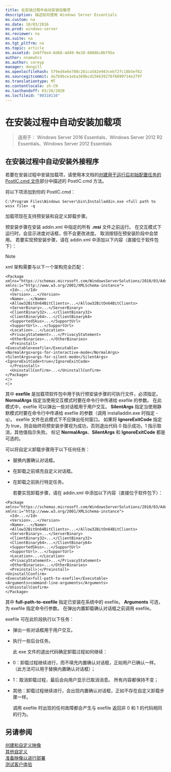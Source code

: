 ```yaml
---
title: 在安装过程中自动安装加载项
description: 描述如何使用 Windows Server Essentials
ms.custom: na
ms.date: 10/03/2016
ms.prod: windows-server
ms.reviewer: na
ms.suite: na
ms.tgt_pltfrm: na
ms.topic: article
ms.assetid: 2e6ff6e4-8d68-4d49-9e38-8088bc8bf95e
author: nnamuhcs
ms.author: coreyp
manager: dongill
ms.openlocfilehash: 579ed4e6e780c261ca582e943cebf2fc18b5ef62
ms.sourcegitcommit: da7b9bce1eba369bcd156639276f6899714e279f
ms.translationtype: MT
ms.contentlocale: zh-CN
ms.lasthandoff: 03/26/2020
ms.locfileid: "80310116"
---
```

# <a name="automate-installation-of-add-ins-during-setup"></a>在安装过程中自动安装加载项

>适用于： Windows Server 2016 Essentials、Windows Server 2012 R2 Essentials、Windows Server 2012 Essentials

##  <a name="automate-installing-add-ins-during-setup"></a><a name="BKMK_AddIns"></a>在安装过程中自动安装外接程序  
 若要在安装过程中安装加载项，请使用本文档的[创建用于运行后初始配置任务的 PostIC.cmd 文件](Create-the-PostIC.cmd-File-for-Running-Post-Initial-Configuration-Tasks.md)部分中描述的 PostIC.cmd 方法。  
  
 将以下项添加到你的 PostIC.cmd：  
  
```  
C:\Program Files\Windows Server\bin\Installaddin.exe <full path to wssx file> -q  
```  
  
 加载项现在支持预安装和自定义卸载步骤。  
  
 预安装步骤在安装 addin.xml 中指定的所有 **.msi** 文件之前运行。 在交互模式下运行时，会显示进度对话框，但不会更改进度。 取消按钮在预安装阶段中会禁用。 若要实现预安装步骤，请在 addin.xml 中添加以下内容（直接位于软件包下）：  
  
> [!NOTE]
>  xml 架构需要与以下一个架构完全匹配：  
  
```  
<Package xmlns="https://schemas.microsoft.com/WindowsServerSolutions/2010/03/Addins" xmlns:i="http://www.w3.org/2001/XMLSchema-instance">  
  <Id>...</Id>  
  <Version>...</Version>  
  <Name>...</Name>  
  <Allow32BitOn64BitClients>...</Allow32BitOn64BitClients>  
  <ServerBinary>...</ServerBinary>  
  <ClientBinary32>...</ClientBinary32>  
  <ClientBinary64>...</ClientBinary64>  
  <SupportedSkus>...</SupportUrl>    
  <SupportUrl>...</SupportUrl>  
  <Location>...</Location>    
  <PrivacyStatement>...</PrivacyStatement>  
  <OtherBinaries>...</OtherBinaries>   
  <Preinstall>  
<Executable>exefile</Executable>  
<NormalArgs>args-for-interactive-mode</NormalArgs>  
<SilentArgs>args-for-silent-mode</SilentArgs>  
<IgnoreExitCode>true</IgnoreExitCode>  
  </Preinstall>  
  <UninstallConfirm>...</UninstallConfirm>      
</Package>  
<¦>  
<¦>  
```  
  
 其中 **exefile** 是加载项软件包中用于执行预安装步骤的可执行文件，必须指定。 **NormalArgs** 指定当使用交互模式时要在命令行中传递给 exefile 的参数。 在此模式中，exefile 可以弹出一些对话框用于用户交互。 **SilentArgs** 指定当使用静默模式时要在命令行中传递给 exefile 的参数（调用 installaddin.exe 时指定 -q）。 exefile 文件在此模式下不应弹出任何窗口。 如果将 **IgnoreExitCode** 指定为 true，则会始终将预安装步骤视为成功，否则退出代码 0 指示成功，1 指示取消，其他值指示失败。 标记 **NormalArgs**、**SilentArgs** 和 **IgnoreExitCode** 都是可选的。  
  
 可以将自定义卸载步骤用于以下任何任务：  
  
- 替换内置确认对话框。  
  
- 在卸载之前填充自定义对话框。  
  
- 在卸载之前执行特定任务。  
  
  若要实现卸载步骤，请在 addin.xml 中添加以下内容（直接位于软件包下）：  
  
```  
<Package xmlns="https://schemas.microsoft.com/WindowsServerSolutions/2010/03/Addins" xmlns:i="http://www.w3.org/2001/XMLSchema-instance">  
  <Id>...</Id>  
  <Version>...</Version>  
  <Name>...</Name>  
  <Allow32BitOn64BitClients>...</Allow32BitOn64BitClients>  
  <ServerBinary>...</ServerBinary>  
  <ClientBinary32>...</ClientBinary32>  
  <ClientBinary64>...</ClientBinary64>  
  <SupportedSkus>...</SupportUrl>    
  <SupportUrl>...</SupportUrl>  
  <Location>...</Location>    
  <PrivacyStatement>...</PrivacyStatement>  
  <OtherBinaries>...</OtherBinaries>   
  <Preinstall>¦</Preinstall>  
<UninstallConfirm>  
<Executable>full-path-to-exefile</Executable>  
<Arguments>command-line-arguments</Arguments>  
</UninstallConfirm>  
</Package>  
```  
  
 其中 **full-path-to-exefile** 指定已安装在系统中的 exefile。 **Arguments** 可选，为 exefile 指定命令行参数。 在弹出内置卸载确认对话框之前调用 exefile。  
  
 exefile 可在此阶段执行以下任务：  
  
- 弹出一些对话框用于用户交互。  
  
- 执行一些后台任务。  
  
  此 exe 文件的退出代码确定卸载过程如何继续：  
  
- 0：卸载过程继续进行，而不填充内置确认对话框，正如用户已确认一样。 （此方法可以用于替换内置确认对话框）；  
  
- 1：取消卸载过程，最后会向用户显示已取消消息。 所有内容都保持不变；  
  
- 其他：卸载过程继续进行，会出现内置确认对话框，正如不存在自定义卸载步骤一样。  
  
  调用 exefile 时出现的任何故障都会产生与 exefile 返回非 0 和 1 的代码相同的行为。  
  
## <a name="see-also"></a>另请参阅  
 [创建和自定义映像](Creating-and-Customizing-the-Image.md)   
 [其他自定义](Additional-Customizations.md)   
 [准备映像以进行部署](Preparing-the-Image-for-Deployment.md)   
 [测试客户体验](Testing-the-Customer-Experience.md)